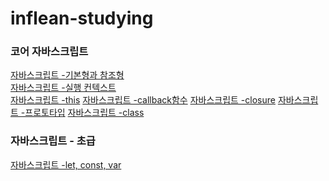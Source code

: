 # inflean-studying

<h3>코어 자바스크립트</h3>
<a href="https://heedymy.tistory.com/4">자바스크립트 -기본형과 참조형</a> </br>
<a href="https://heedymy.tistory.com/5">자바스크립트 -실행 컨텍스트</a> </br>
<a href="https://heedymy.tistory.com/6">자바스크립트 -this</a>
<a href="https://heedymy.tistory.com/8">자바스크립트 -callback함수</a>
<a href="https://heedymy.tistory.com/9">자바스크립트 -closure</a>
<a href="https://heedymy.tistory.com/10">자바스크립트 -프로토타입</a>
<a href="https://heedymy.tistory.com/11">자바스크립트 -class</a>


</br>

<h3>자바스크립트 - 초급 </h3>
<a href="https://heedymy.tistory.com/7">자바스크립트 -let, const, var</a> </br>
